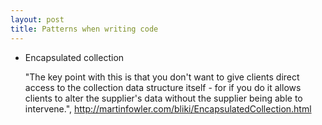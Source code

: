 ```yaml
---
layout: post
title: Patterns when writing code
---
```


- Encapsulated collection

  "The key point with this is that you don't want to give clients direct access to the collection data structure itself - for if you do it allows clients to alter the supplier's data without the supplier being able to intervene.", http://martinfowler.com/bliki/EncapsulatedCollection.html
